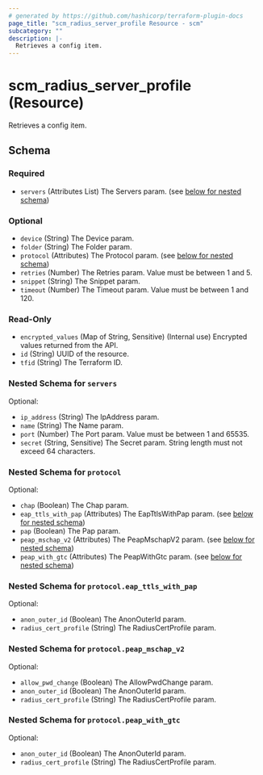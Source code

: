 ```yaml
---
# generated by https://github.com/hashicorp/terraform-plugin-docs
page_title: "scm_radius_server_profile Resource - scm"
subcategory: ""
description: |-
  Retrieves a config item.
---
```


# scm_radius_server_profile (Resource)

Retrieves a config item.



<!-- schema generated by tfplugindocs -->
## Schema

### Required

- `servers` (Attributes List) The Servers param. (see [below for nested schema](#nestedatt--servers))

### Optional

- `device` (String) The Device param.
- `folder` (String) The Folder param.
- `protocol` (Attributes) The Protocol param. (see [below for nested schema](#nestedatt--protocol))
- `retries` (Number) The Retries param. Value must be between 1 and 5.
- `snippet` (String) The Snippet param.
- `timeout` (Number) The Timeout param. Value must be between 1 and 120.

### Read-Only

- `encrypted_values` (Map of String, Sensitive) (Internal use) Encrypted values returned from the API.
- `id` (String) UUID of the resource.
- `tfid` (String) The Terraform ID.

<a id="nestedatt--servers"></a>
### Nested Schema for `servers`

Optional:

- `ip_address` (String) The IpAddress param.
- `name` (String) The Name param.
- `port` (Number) The Port param. Value must be between 1 and 65535.
- `secret` (String, Sensitive) The Secret param. String length must not exceed 64 characters.


<a id="nestedatt--protocol"></a>
### Nested Schema for `protocol`

Optional:

- `chap` (Boolean) The Chap param.
- `eap_ttls_with_pap` (Attributes) The EapTtlsWithPap param. (see [below for nested schema](#nestedatt--protocol--eap_ttls_with_pap))
- `pap` (Boolean) The Pap param.
- `peap_mschap_v2` (Attributes) The PeapMschapV2 param. (see [below for nested schema](#nestedatt--protocol--peap_mschap_v2))
- `peap_with_gtc` (Attributes) The PeapWithGtc param. (see [below for nested schema](#nestedatt--protocol--peap_with_gtc))

<a id="nestedatt--protocol--eap_ttls_with_pap"></a>
### Nested Schema for `protocol.eap_ttls_with_pap`

Optional:

- `anon_outer_id` (Boolean) The AnonOuterId param.
- `radius_cert_profile` (String) The RadiusCertProfile param.


<a id="nestedatt--protocol--peap_mschap_v2"></a>
### Nested Schema for `protocol.peap_mschap_v2`

Optional:

- `allow_pwd_change` (Boolean) The AllowPwdChange param.
- `anon_outer_id` (Boolean) The AnonOuterId param.
- `radius_cert_profile` (String) The RadiusCertProfile param.


<a id="nestedatt--protocol--peap_with_gtc"></a>
### Nested Schema for `protocol.peap_with_gtc`

Optional:

- `anon_outer_id` (Boolean) The AnonOuterId param.
- `radius_cert_profile` (String) The RadiusCertProfile param.
